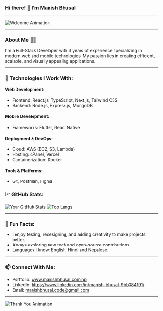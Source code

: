 ### Hi there! 👋 I'm  Manish Bhusal

---

![Welcome Animation](https://readme-typing-svg.demolab.com?font=Fira+Code&size=22&pause=1000&color=00C58D&center=true&vCenter=true&width=435&lines=Welcome+to+my+GitHub!;Full-Stack+Developer;MERN+%2B+Flutter+%2F+React+Native;Cloud+%26+Deployment+Expert)

---

### About Me 👨‍💻

I'm a Full-Stack Developer with 3 years of experience specializing in modern web and mobile technologies. My passion lies in creating efficient, scalable, and visually appealing applications. 

---

### 🚀 Technologies I Work With:

#### Web Development:
- Frontend: React.js, TypeScript, Next.js, Tailwind CSS
- Backend: Node.js, Express.js, MongoDB

#### Mobile Development:
- Frameworks: Flutter, React Native

#### Deployment & DevOps:
- Cloud: AWS (EC2, S3, Lambda)
- Hosting: cPanel, Vercel
- Containerization: Docker

#### Tools & Platforms:
- Git, Postman, Figma


### 📈 GitHub Stats:

![Your GitHub Stats](https://github-readme-stats.vercel.app/api?username=bhusalmanish&show_icons=true&theme=radical)
![Top Langs](https://github-readme-stats.vercel.app/api/top-langs/?username=bhusalmanish&layout=compact&theme=radical)

---

### 🌟 Fun Facts:
- I enjoy testing, redesigning, and adding creativity to make projects better.
- Always exploring new tech and open-source contributions.
- Languages I know: English, Hindi and Nepalese.

---

### 📫 Connect With Me:

- Portfolio: www.manishbhusal.com.np
- LinkedIn: https://www.linkedin.com/in/manish-bhusal-9bb384191/
- Email: manishbhusal.code@gmail.com

---

![Thank You Animation](https://readme-typing-svg.demolab.com?font=Fira+Code&size=22&pause=1000&color=FF5733&center=true&vCenter=true&width=435&lines=Thanks+for+stopping+by!;Let's+build+something+amazing!)
